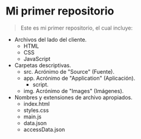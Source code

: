 # Mi primer repositorio

> Este es mi primer repositorio, el cual incluye:
  - Archivos del lado del cliente.
    - HTML
    - CSS
    - JavaScript
  - Carpetas descriptivas.
    - src. Acrónimo de "Source" (Fuente).
    - app. Acrónimo de "Application" (Aplicación).
      - script.
    - img. Acrónimo de "Images" (Imágenes).
  - Nombres y extensiones de archivo apropiados.
    - index.html
    - styles.css
    - main.js
    - data.json
    - accessData.json
